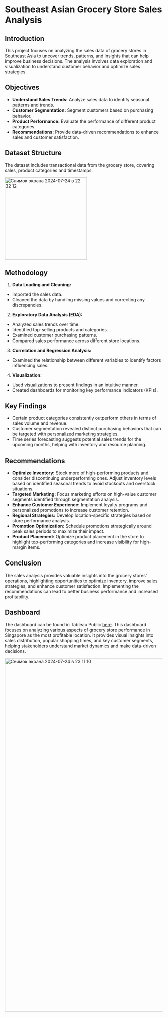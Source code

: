 # Southeast Asian Grocery Store Sales Analysis

## Introduction
This project focuses on analyzing the sales data of grocery stores in Southeast Asia to uncover trends, patterns, and insights that can help improve business decisions. The analysis involves data exploration and visualization to understand customer behavior and optimize sales strategies. 

## Objectives

- **Understand Sales Trends:** Analyze sales data to identify seasonal patterns and trends.
- **Customer Segmentation:** Segment customers based on purchasing behavior.
- **Product Performance:** Evaluate the performance of different product categories.
- **Recommendations:** Provide data-driven recommendations to enhance sales and customer satisfaction.

## Dataset Structure
The dataset includes transactional data from the grocery store, covering sales, product categories and timestamps.

<img width="262" alt="Снимок экрана 2024-07-24 в 22 32 12" src="https://github.com/user-attachments/assets/7127e185-802a-4df6-8c5a-5ac973e269a9">

## Methodology

1. **Data Loading and Cleaning:**
  - Imported the sales data.
  - Cleaned the data by handling missing values and correcting any discrepancies.
    
2. **Exploratory Data Analysis (EDA):**
  - Analyzed sales trends over time.
  - Identified top-selling products and categories.
  - Examined customer purchasing patterns.
  - Compared sales performance across different store locations.

3. **Correlation and Regression Analysis:**
  - Examined the relationship between different variables to identify factors influencing sales.

4. **Visualization:**
  - Used visualizations to present findings in an intuitive manner.
  - Created dashboards for monitoring key performance indicators (KPIs).

## Key Findings
- Certain product categories consistently outperform others in terms of sales volume and revenue.
- Customer segmentation revealed distinct purchasing behaviors that can be targeted with personalized marketing strategies.
- Time series forecasting suggests potential sales trends for the upcoming months, helping with inventory and resource planning.

## Recommendations

- **Optimize Inventory:** Stock more of high-performing products and consider discontinuing underperforming ones. Adjust inventory levels based on identified seasonal trends to avoid stockouts and overstock situations.
- **Targeted Marketing:** Focus marketing efforts on high-value customer segments identified through segmentation analysis.
- **Enhance Customer Experience:** Implement loyalty programs and personalized promotions to increase customer retention.
- **Regional Strategies:** Develop location-specific strategies based on store performance analysis.
- **Promotion Optimization:** Schedule promotions strategically around peak sales periods to maximize their impact.
- **Product Placement:** Optimize product placement in the store to highlight top-performing categories and increase visibility for high-margin items.

## Conclusion
The sales analysis provides valuable insights into the grocery stores' operations, highlighting opportunities to optimize inventory, improve sales strategies, and enhance customer satisfaction. Implementing the recommendations can lead to better business performance and increased profitability.

## Dashboard
The dashboard can be found in Tableau Public [here](https://public.tableau.com/app/profile/sofia.petrova/viz/SingaporeGroceryStoresDashboard/SingaporeGroceryStoresDashboard). This dashboard focuses on analyzing various aspects of grocery store performance in Singapore as the most profitable location. It provides visual insights into sales distribution, popular shopping times, and key customer segments, helping stakeholders understand market dynamics and make data-driven decisions.

<img width="1126" alt="Снимок экрана 2024-07-24 в 23 11 10" src="https://github.com/user-attachments/assets/e0e12927-7b3e-4835-b2c1-35311b509d80">


